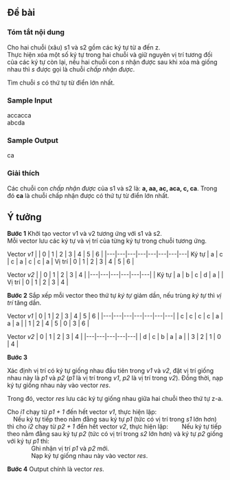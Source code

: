 ## Đề bài

### Tóm tắt nội dung
Cho hai chuỗi (xâu) s1 và s2 gồm các ký tự từ a đến z.  
Thực hiện xóa một số ký tự trong hai chuỗi và giữ nguyên vị trí tương đối của các ký tự còn lại, nếu hai chuỗi con *s* nhận được sau khi xóa mà giống nhau thì *s* được gọi là chuỗi *chấp nhận được*.  

Tìm chuỗi *s* có thứ tự từ điển lớn nhất.  

### Sample Input
accacca  
abcda  

### Sample Output
ca  

### Giải thích
Các chuỗi con *chấp nhận được* của s1 và s2 là: **a, aa, ac, aca, c, ca**. Trong đó **ca** là chuỗi chấp nhận được có thứ tự từ điển lớn nhất.  

## Ý tưởng

**Bước 1**
Khởi tạo vector v1 và v2 tương ứng với s1 và s2.  
Mỗi vector lưu các ký tự và vị trí của từng ký tự trong chuỗi tương ứng.  

Vector *v1*
| | 0 | 1 | 2 | 3 | 4 | 5 | 6 |
|---|---|---|---|---|---|---|---|
Ký tự | a | c | c | a | c | c | a |
Vị trí | 0 | 1 | 2 | 3 | 4 | 5 | 6 |

Vector *v2*
| | 0 | 1 | 2 | 3 | 4 |
|---|---|---|---|---|---|
| Ký tự | a | b | c | d | a |
| Vị trí | 0 | 1 | 2 | 3 | 4 |

**Bước 2**
Sắp xếp mỗi vector theo thứ tự *ký tự* giảm dần, nếu trùng *ký tự* thì *vị trí* tăng dần.  


Vector *v1*
| 0 | 1 | 2 | 3 | 4 | 5 | 6 |
|---|---|---|---|---|---|---|
| c | c | c | c | a | a | a |
| 1 | 2 | 4 | 5 | 0 | 3 | 6 |

Vector *v2*
| 0 | 1 | 2 | 3 | 4 |
|---|---|---|---|---|
| d | c | b | a | a |
| 3 | 2 | 1 | 0 | 4 |


**Bước 3**

Xác định vị trí có ký tự giống nhau đầu tiên trong *v1* và *v2*, đặt vị trí giống nhau này là *p1* và *p2* (*p1* là vị trí trong *v1*, *p2* là vị trí trong *v2*). Đồng thời, nạp ký tự giống nhau này vào vector *res*.  

Trong đó, vector *res* lưu các ký tự giống nhau giữa hai chuỗi theo thứ tự z-a.  

Cho *i1* chạy từ *p1 + 1* đến hết vector *v1*, thực hiện lặp:  
&emsp;Nếu ký tự tiếp theo nằm đằng sau ký tự *p1* (tức có vị trí trong *s1* lớn hơn) thì cho *i2* chạy từ *p2 + 1* đến hết vector *v2*, thực hiện lặp:
&emsp;&emsp;Nếu ký tự tiếp theo nằm đằng sau ký tự *p2* (tức có vị trí trong *s2* lớn hơn)  và ký tự *p2* giống với ký tự *p1* thì:  
&emsp;&emsp;&emsp;&emsp;Ghi nhận vị trí *p1* và *p2* mới.  
&emsp;&emsp;&emsp;&emsp;Nạp ký tự giống nhau này vào vector *res*.  

**Bước 4**
Output chính là vector *res*.  